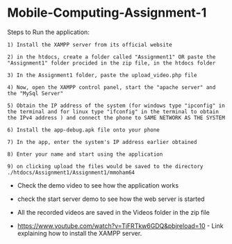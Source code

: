 # Mobile-Computing-Assignment-1
Steps to Run the application:

    1) Install the XAMPP server from its official website

    2) in the htdocs, create a folder called "Assignment1" OR paste the "Assignment1" folder procided in the zip file, in the htdocs folder

    3) In the Assignment1 folder, paste the upload_video.php file

    4) Now, open the XAMPP control panel, start the "apache server" and the "MySql Server"

    5) Obtain the IP address of the system (for windows type "ipconfig" in the terminal and for linux type "ifconfig" in the terminal to obtain the IPv4 address ) and connect the phone to SAME NETWORK AS THE SYSTEM 

    6) Install the app-debug.apk file onto your phone

    7) In the app, enter the system's IP address earlier obtained

    8) Enter your name and start using the application

    9) on clicking upload the files would be saved to the directory ./htdocs/Assignment1/Assignment1/mmoham64 


* Check the demo video to see how the application works

* check the start server demo to see how the web server is started

* All the recorded videos are saved in the Videos folder in the zip file

* https://www.youtube.com/watch?v=TjFRTkw6GDQ&pbjreload=10 - Link explaining how to install the XAMPP server.